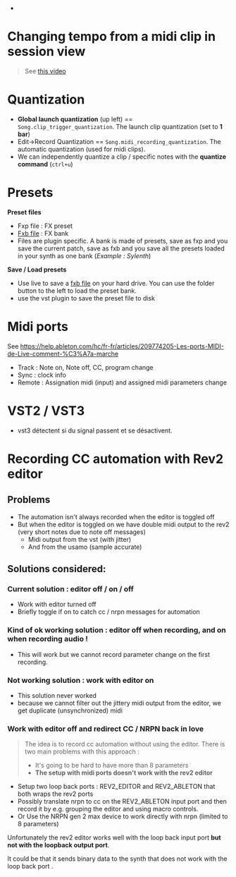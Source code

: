 - 

# Changing tempo from a midi clip in session view

> See [this video](https://www.google.com/search?q=ableton+use+clip+automation+in+session+view+tempo&sxsrf=ALeKk03sqbx6h2aMlrhmod7qNzUIMzUX4A:1630011657440&ei=CQEoYeG1GoedlwSt5rzoBA&start=0&sa=N&ved=2ahUKEwih3sjOys_yAhWHzoUKHS0zD004ChDx0wN6BAgBEEA&biw=1536&bih=722#kpvalbx=_AgEoYevHEsvwaMj1reAN41)

# Quantization

- **Global launch quantization** (up left) == `Song.clip_trigger_quantization`. The launch clip quantization (set to **1 bar**)
- Edit->Record Quantization == `Song.midi_recording_quantization`. The automatic quantization (used for midi clips).
- We can independently quantize a clip / specific notes with the **quantize command** (`ctrl+u`)

# Presets

**Preset files**

- Fxp file : FX preset
- [Fxb file](https://www.lifewire.com/fxb-file-2621469) : FX bank
- Files are plugin specific. A bank is made of presets, save as fxp and you save the current patch, save as fxb and you save all the presets loaded in your synth as one bank (*Example : Sylenth*)

**Save / Load presets**

- Use live to save a [fxb file](https://www.lifewire.com/fxb-file-2621469) on your hard drive.  You can use the folder button to the left to load the preset bank.
- use the vst plugin to save the preset file to disk

# Midi ports

See https://help.ableton.com/hc/fr-fr/articles/209774205-Les-ports-MIDI-de-Live-comment-%C3%A7a-marche

- Track : Note on, Note off, CC, program change
- Sync : clock info
- Remote : Assignation midi (input) and assigned midi parameters change

# VST2 / VST3

- vst3 détectent si du signal passent et se désactivent. 

# Recording CC automation with Rev2 editor

## Problems

- The automation isn't always recorded when the editor is toggled off
- But when the editor is toggled on we have double midi output to the rev2 (very short notes due to note off messages)
  - Midi output from the vst (with jitter)
  - And from the usamo (sample accurate)

## Solutions considered:

### Current solution : editor off / on / off

- Work with editor turned off
- Briefly toggle if on to catch cc / nrpn messages for automation

### Kind of ok working solution : editor off when recording, and on when recording audio !

- This will work but we cannot record parameter change on the first recording.

### Not working solution : work with editor on

- This solution never worked
- because we cannot filter out the jittery midi output from the editor, we get duplicate (unsynchronized) midi

### Work with editor off and redirect CC / NRPN back in love

> The idea is to record cc automation without using the editor. There is two main problems with this approach :
>
> - It's going to be hard to have more than 8 parameters
> - **The setup with midi ports doesn't work with the rev2 editor**

- Setup two loop back ports : REV2_EDITOR and REV2_ABLETON that both wraps the rev2 ports
- Possibly translate nrpn to cc on the REV2_ABLETON input port and then record it by e.g. grouping the editor and using macro controls.
- Or Use the NRPN gen 2 max device to work directly with nrpn (limited to 8 parameters)

Unfortunately the rev2 editor works well with the loop back input port **but not with the loopback output port**.

It could be that it sends binary data to the synth that does not work with the loop back port .



